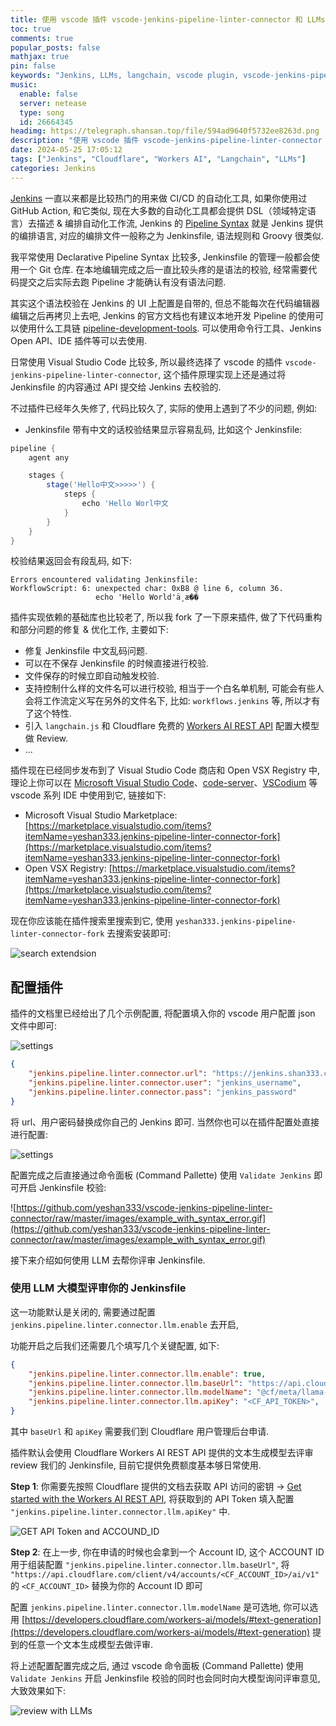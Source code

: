 ```yaml
---
title: 使用 vscode 插件 vscode-jenkins-pipeline-linter-connector 和 LLMs 大模型校验你的 Jenkinsfile
toc: true
comments: true
popular_posts: false
mathjax: true
pin: false
keywords: "Jenkins, LLMs, langchain, vscode plugin, vscode-jenkins-pipeline-linter-connector"
music:
  enable: false
  server: netease
  type: song
  id: 26664345
headimg: https://telegraph.shansan.top/file/594ad9640f5732ee8263d.png
description: "使用 vscode 插件 vscode-jenkins-pipeline-linter-connector 和 LLMs 校验你的 Jenkinsfile"
date: 2024-05-25 17:05:12
tags: ["Jenkins", "Cloudflare", "Workers AI", "Langchain", "LLMs"]
categories: Jenkins
---
```


[Jenkins](https://www.jenkins.io/) 一直以来都是比较热门的用来做 CI/CD 的自动化工具, 如果你使用过 GitHub Action, 和它类似, 现在大多数的自动化工具都会提供 DSL（领域特定语言）去描述 & 编排自动化工作流, Jenkins 的 [Pipeline Syntax](https://www.jenkins.io/doc/book/pipeline/syntax/) 就是 Jenkins 提供的编排语言, 对应的编排文件一般称之为 Jenkinsfile, 语法规则和 Groovy 很类似. 

我平常使用 Declarative Pipeline Syntax 比较多, Jenkinsfile 的管理一般都会使用一个 Git 仓库. 在本地编辑完成之后一直比较头疼的是语法的校验, 经常需要代码提交之后实际去跑 Pipeline 才能确认有没有语法问题. 

其实这个语法校验在 Jenkins 的 UI 上配置是自带的, 但总不能每次在代码编辑器编辑之后再拷贝上去吧, Jenkins 的官方文档也有建议本地开发 Pipeline 的使用可以使用什么工具链 [pipeline-development-tools](https://www.jenkins.io/doc/book/pipeline/development/#pipeline-development-tools). 可以使用命令行工具、Jenkins Open API、IDE 插件等可以去使用. 

日常使用 Visual Studio Code 比较多, 所以最终选择了 vscode 的插件 `vscode-jenkins-pipeline-linter-connector`, 这个插件原理实现上还是通过将 Jenkinsfile 的内容通过 API 提交给 Jenkins 去校验的.

不过插件已经年久失修了, 代码比较久了, 实际的使用上遇到了不少的问题, 例如: 

- Jenkinsfile 带有中文的话校验结果显示容易乱码, 比如这个 Jenkinsfile:

```groovy
pipeline {
    agent any

    stages {
        stage('Hello中文>>>>>') {
            steps {
                echo 'Hello Worl中文
            }
        }
    }
}
```

校验结果返回会有段乱码, 如下: 

```shell
Errors encountered validating Jenkinsfile:
WorkflowScript: 6: unexpected char: 0xB8 @ line 6, column 36.
                   echo 'Hello World'ä¸­æ��
```

插件实现依赖的基础库也比较老了, 所以我 fork 了一下原来插件, 做了下代码重构和部分问题的修复 & 优化工作, 主要如下: 

- 修复 Jenkinsfile 中文乱码问题.
- 可以在不保存 Jenkinsfile 的时候直接进行校验.
- 文件保存的时候立即自动触发校验.
- 支持控制什么样的文件名可以进行校验, 相当于一个白名单机制, 可能会有些人会将工作流定义写在另外的文件名下, 比如: `workflows.jenkins` 等, 所以才有了这个特性.
- 引入 `langchain.js` 和 Cloudflare 免费的 [Workers AI REST API](https://developers.cloudflare.com/workers-ai/get-started/rest-api/) 配置大模型做 Review.
- ...

插件现在已经同步发布到了 Visual Studio Code 商店和 Open VSX Registry 中, 理论上你可以在 [Microsoft Visual Studio Code](https://code.visualstudio.com/)、[code-server](https://github.com/coder/code-server)、[VSCodium](https://vscodium.com/) 等 vscode 系列 IDE 中使用到它, 链接如下:

- Microsoft Visual Studio Marketplace: [https://marketplace.visualstudio.com/items?itemName=yeshan333.jenkins-pipeline-linter-connector-fork](https://marketplace.visualstudio.com/items?itemName=yeshan333.jenkins-pipeline-linter-connector-fork)
- Open VSX Registry: [https://marketplace.visualstudio.com/items?itemName=yeshan333.jenkins-pipeline-linter-connector-fork](https://marketplace.visualstudio.com/items?itemName=yeshan333.jenkins-pipeline-linter-connector-fork)

现在你应该能在插件搜索里搜索到它, 使用 `yeshan333.jenkins-pipeline-linter-connector-fork` 去搜索安装即可:

![search extendsion](https://telegraph.shansan.top/file/ca35ab00c512683aff15a.png)

## 配置插件

插件的文档里已经给出了几个示例配置, 将配置填入你的 vscode 用户配置 json 文件中即可:

![settings](https://telegraph.shansan.top/file/09b95699e28b2bafe3149.png)

```json
{
    "jenkins.pipeline.linter.connector.url": "https://jenkins.shan333.cn/pipeline-model-converter/validate",
    "jenkins.pipeline.linter.connector.user": "jenkins_username",
    "jenkins.pipeline.linter.connector.pass": "jenkins_password"
}
```

将 url、用户密码替换成你自己的 Jenkins 即可. 当然你也可以在插件配置处直接进行配置:

![settings](https://telegraph.shansan.top/file/0ddecbae6772b5d22432b.png)

配置完成之后直接通过命令面板 (Command Pallette) 使用 `Validate Jenkins` 即可开启 Jenkinsfile 校验: 

![https://github.com/yeshan333/vscode-jenkins-pipeline-linter-connector/raw/master/images/example_with_syntax_error.gif](https://github.com/yeshan333/vscode-jenkins-pipeline-linter-connector/raw/master/images/example_with_syntax_error.gif)

接下来介绍如何使用 LLM 去帮你评审 Jenkinsfile. 

### 使用 LLM 大模型评审你的 Jenkinsfile

这一功能默认是关闭的, 需要通过配置 `jenkins.pipeline.linter.connector.llm.enable` 去开启, 

功能开启之后我们还需要几个填写几个关键配置, 如下: 

```json
{
    "jenkins.pipeline.linter.connector.llm.enable": true,
    "jenkins.pipeline.linter.connector.llm.baseUrl": "https://api.cloudflare.com/client/v4/accounts/<CF_ACCOUNT_ID>/ai/v1",
    "jenkins.pipeline.linter.connector.llm.modelName": "@cf/meta/llama-2-7b-chat-fp16",
    "jenkins.pipeline.linter.connector.llm.apiKey": "<CF_API_TOKEN>",
}
```

其中 `baseUrl` 和 `apiKey` 需要我们到 Cloudflare 用户管理后台申请. 

插件默认会使用 Cloudflare Workers AI REST API 提供的文本生成模型去评审 review 我们的 Jenkinsfile, 目前它提供免费额度基本够日常使用. 

**Step 1**: 你需要先按照 Cloudflare 提供的文档去获取 API 访问的密钥 -> [Get started with the Workers AI REST API](https://developers.cloudflare.com/workers-ai/get-started/rest-api/), 将获取到的 API Token 填入配置 `"jenkins.pipeline.linter.connector.llm.apiKey"` 中. 

![GET API Token and ACCOUND_ID](https://telegraph.shansan.top/file/3856642f14eb9c17411bc.png)

**Step 2**: 在上一步, 你在申请的时候也会拿到一个 Account ID, 这个 ACCOUNT ID 用于组装配置 `"jenkins.pipeline.linter.connector.llm.baseUrl"`, 将 `"https://api.cloudflare.com/client/v4/accounts/<CF_ACCOUNT_ID>/ai/v1"` 的 `<CF_ACCOUNT_ID>` 替换为你的 Account ID 即可

配置 `jenkins.pipeline.linter.connector.llm.modelName` 是可选地, 你可以选用 [https://developers.cloudflare.com/workers-ai/models/#text-generation](https://developers.cloudflare.com/workers-ai/models/#text-generation) 提到的任意一个文本生成模型去做评审. 

将上述配置配置完成之后, 通过 vscode 命令面板 (Command Pallette) 使用 `Validate Jenkins` 开启 Jenkinsfile 校验的同时也会同时向大模型询问评审意见, 大致效果如下: 

![review with LLMs](https://telegraph.shansan.top/file/9052330caafc891b5e282.png)

